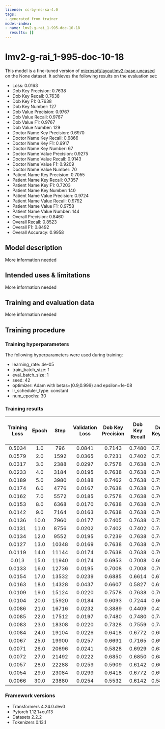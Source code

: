 ```yaml
---
license: cc-by-nc-sa-4.0
tags:
- generated_from_trainer
model-index:
- name: lmv2-g-rai_1-995-doc-10-18
  results: []
---
```


<!-- This model card has been generated automatically according to the information the Trainer had access to. You
should probably proofread and complete it, then remove this comment. -->

# lmv2-g-rai_1-995-doc-10-18

This model is a fine-tuned version of [microsoft/layoutlmv2-base-uncased](https://huggingface.co/microsoft/layoutlmv2-base-uncased) on the None dataset.
It achieves the following results on the evaluation set:
- Loss: 0.0163
- Dob Key Precision: 0.7638
- Dob Key Recall: 0.7638
- Dob Key F1: 0.7638
- Dob Key Number: 127
- Dob Value Precision: 0.9767
- Dob Value Recall: 0.9767
- Dob Value F1: 0.9767
- Dob Value Number: 129
- Doctor Name Key Precision: 0.6970
- Doctor Name Key Recall: 0.6866
- Doctor Name Key F1: 0.6917
- Doctor Name Key Number: 67
- Doctor Name Value Precision: 0.9275
- Doctor Name Value Recall: 0.9143
- Doctor Name Value F1: 0.9209
- Doctor Name Value Number: 70
- Patient Name Key Precision: 0.7055
- Patient Name Key Recall: 0.7357
- Patient Name Key F1: 0.7203
- Patient Name Key Number: 140
- Patient Name Value Precision: 0.9724
- Patient Name Value Recall: 0.9792
- Patient Name Value F1: 0.9758
- Patient Name Value Number: 144
- Overall Precision: 0.8460
- Overall Recall: 0.8523
- Overall F1: 0.8492
- Overall Accuracy: 0.9958

## Model description

More information needed

## Intended uses & limitations

More information needed

## Training and evaluation data

More information needed

## Training procedure

### Training hyperparameters

The following hyperparameters were used during training:
- learning_rate: 4e-05
- train_batch_size: 1
- eval_batch_size: 1
- seed: 42
- optimizer: Adam with betas=(0.9,0.999) and epsilon=1e-08
- lr_scheduler_type: constant
- num_epochs: 30

### Training results

| Training Loss | Epoch | Step  | Validation Loss | Dob Key Precision | Dob Key Recall | Dob Key F1 | Dob Key Number | Dob Value Precision | Dob Value Recall | Dob Value F1 | Dob Value Number | Doctor Name Key Precision | Doctor Name Key Recall | Doctor Name Key F1 | Doctor Name Key Number | Doctor Name Value Precision | Doctor Name Value Recall | Doctor Name Value F1 | Doctor Name Value Number | Patient Name Key Precision | Patient Name Key Recall | Patient Name Key F1 | Patient Name Key Number | Patient Name Value Precision | Patient Name Value Recall | Patient Name Value F1 | Patient Name Value Number | Overall Precision | Overall Recall | Overall F1 | Overall Accuracy |
|:-------------:|:-----:|:-----:|:---------------:|:-----------------:|:--------------:|:----------:|:--------------:|:-------------------:|:----------------:|:------------:|:----------------:|:-------------------------:|:----------------------:|:------------------:|:----------------------:|:---------------------------:|:------------------------:|:--------------------:|:------------------------:|:--------------------------:|:-----------------------:|:-------------------:|:-----------------------:|:----------------------------:|:-------------------------:|:---------------------:|:-------------------------:|:-----------------:|:--------------:|:----------:|:----------------:|
| 0.5034        | 1.0   | 796   | 0.0841          | 0.7143            | 0.7480         | 0.7308     | 127            | 0.7881              | 0.9225           | 0.85         | 129              | 0.0                       | 0.0                    | 0.0                | 67                     | 0.0                         | 0.0                      | 0.0                  | 70                       | 0.5988                     | 0.7143                  | 0.6515              | 140                     | 0.4908                       | 0.9236                    | 0.6410                | 144                       | 0.5944            | 0.6603         | 0.6256     | 0.9887           |
| 0.0579        | 2.0   | 1592  | 0.0365          | 0.7231            | 0.7402         | 0.7315     | 127            | 0.9766              | 0.9690           | 0.9728       | 129              | 0.6462                    | 0.6269                 | 0.6364             | 67                     | 0.9296                      | 0.9429                   | 0.9362               | 70                       | 0.7103                     | 0.7357                  | 0.7228              | 140                     | 0.9392                       | 0.9653                    | 0.9521                | 144                       | 0.8282            | 0.8405         | 0.8343     | 0.9954           |
| 0.0317        | 3.0   | 2388  | 0.0297          | 0.7578            | 0.7638         | 0.7608     | 127            | 0.9767              | 0.9767           | 0.9767       | 129              | 0.7077                    | 0.6866                 | 0.6970             | 67                     | 0.8676                      | 0.8429                   | 0.8551               | 70                       | 0.6474                     | 0.7214                  | 0.6824              | 140                     | 0.8993                       | 0.9306                    | 0.9147                | 144                       | 0.8101            | 0.8316         | 0.8207     | 0.9943           |
| 0.0233        | 4.0   | 3184  | 0.0195          | 0.7638            | 0.7638         | 0.7638     | 127            | 0.9403              | 0.9767           | 0.9582       | 129              | 0.7015                    | 0.7015                 | 0.7015             | 67                     | 0.9718                      | 0.9857                   | 0.9787               | 70                       | 0.6164                     | 0.7                     | 0.6555              | 140                     | 0.9724                       | 0.9792                    | 0.9758                | 144                       | 0.8222            | 0.8538         | 0.8377     | 0.9958           |
| 0.0189        | 5.0   | 3980  | 0.0188          | 0.7462            | 0.7638         | 0.7549     | 127            | 0.9545              | 0.9767           | 0.9655       | 129              | 0.5606                    | 0.5522                 | 0.5564             | 67                     | 0.9565                      | 0.9429                   | 0.9496               | 70                       | 0.6228                     | 0.7429                  | 0.6775              | 140                     | 0.9724                       | 0.9792                    | 0.9758                | 144                       | 0.8054            | 0.8434         | 0.8240     | 0.9955           |
| 0.0174        | 6.0   | 4776  | 0.0167          | 0.7638            | 0.7638         | 0.7638     | 127            | 0.9767              | 0.9767           | 0.9767       | 129              | 0.5970                    | 0.5970                 | 0.5970             | 67                     | 0.9714                      | 0.9714                   | 0.9714               | 70                       | 0.6478                     | 0.7357                  | 0.6890              | 140                     | 0.9724                       | 0.9792                    | 0.9758                | 144                       | 0.8250            | 0.8493         | 0.8370     | 0.9956           |
| 0.0162        | 7.0   | 5572  | 0.0185          | 0.7578            | 0.7638         | 0.7608     | 127            | 0.9767              | 0.9767           | 0.9767       | 129              | 0.4272                    | 0.6567                 | 0.5176             | 67                     | 0.9677                      | 0.8571                   | 0.9091               | 70                       | 0.7007                     | 0.7357                  | 0.7178              | 140                     | 0.9724                       | 0.9792                    | 0.9758                | 144                       | 0.7997            | 0.8434         | 0.8210     | 0.9954           |
| 0.0153        | 8.0   | 6368  | 0.0170          | 0.7638            | 0.7638         | 0.7638     | 127            | 0.9767              | 0.9767           | 0.9767       | 129              | 0.5758                    | 0.5672                 | 0.5714             | 67                     | 0.9571                      | 0.9571                   | 0.9571               | 70                       | 0.7305                     | 0.7357                  | 0.7331              | 140                     | 0.9724                       | 0.9792                    | 0.9758                | 144                       | 0.8437            | 0.8449         | 0.8443     | 0.9957           |
| 0.0142        | 9.0   | 7164  | 0.0163          | 0.7638            | 0.7638         | 0.7638     | 127            | 0.9767              | 0.9767           | 0.9767       | 129              | 0.6970                    | 0.6866                 | 0.6917             | 67                     | 0.9275                      | 0.9143                   | 0.9209               | 70                       | 0.7055                     | 0.7357                  | 0.7203              | 140                     | 0.9724                       | 0.9792                    | 0.9758                | 144                       | 0.8460            | 0.8523         | 0.8492     | 0.9958           |
| 0.0136        | 10.0  | 7960  | 0.0177          | 0.7405            | 0.7638         | 0.7519     | 127            | 0.9767              | 0.9767           | 0.9767       | 129              | 0.6094                    | 0.5821                 | 0.5954             | 67                     | 0.8358                      | 0.8                      | 0.8175               | 70                       | 0.6541                     | 0.7429                  | 0.6957              | 140                     | 0.9589                       | 0.9722                    | 0.9655                | 144                       | 0.8075            | 0.8301         | 0.8186     | 0.9953           |
| 0.0131        | 11.0  | 8756  | 0.0202          | 0.7402            | 0.7402         | 0.7402     | 127            | 0.9767              | 0.9767           | 0.9767       | 129              | 0.5968                    | 0.5522                 | 0.5736             | 67                     | 0.9403                      | 0.9                      | 0.9197               | 70                       | 0.7305                     | 0.7357                  | 0.7331              | 140                     | 0.9655                       | 0.9722                    | 0.9689                | 144                       | 0.8390            | 0.8316         | 0.8353     | 0.9954           |
| 0.0134        | 12.0  | 9552  | 0.0195          | 0.7239            | 0.7638         | 0.7433     | 127            | 0.9237              | 0.8450           | 0.8826       | 129              | 0.5846                    | 0.5672                 | 0.5758             | 67                     | 0.9041                      | 0.9429                   | 0.9231               | 70                       | 0.7305                     | 0.7357                  | 0.7331              | 140                     | 0.9722                       | 0.9722                    | 0.9722                | 144                       | 0.8193            | 0.8168         | 0.8180     | 0.9949           |
| 0.0127        | 13.0  | 10348 | 0.0169          | 0.7638            | 0.7638         | 0.7638     | 127            | 0.9767              | 0.9767           | 0.9767       | 129              | 0.7077                    | 0.6866                 | 0.6970             | 67                     | 0.9403                      | 0.9                      | 0.9197               | 70                       | 0.6211                     | 0.7143                  | 0.6645              | 140                     | 0.9724                       | 0.9792                    | 0.9758                | 144                       | 0.8256            | 0.8464         | 0.8359     | 0.9957           |
| 0.0119        | 14.0  | 11144 | 0.0174          | 0.7638            | 0.7638         | 0.7638     | 127            | 0.9767              | 0.9767           | 0.9767       | 129              | 0.5821                    | 0.5821                 | 0.5821             | 67                     | 0.9437                      | 0.9571                   | 0.9504               | 70                       | 0.6897                     | 0.7143                  | 0.7018              | 140                     | 0.9338                       | 0.9792                    | 0.9559                | 144                       | 0.8261            | 0.8419         | 0.8339     | 0.9955           |
| 0.013         | 15.0  | 11940 | 0.0174          | 0.6953            | 0.7008         | 0.6980     | 127            | 0.9767              | 0.9767           | 0.9767       | 129              | 0.6164                    | 0.6716                 | 0.6429             | 67                     | 0.9706                      | 0.9429                   | 0.9565               | 70                       | 0.6667                     | 0.7143                  | 0.6897              | 140                     | 0.9583                       | 0.9583                    | 0.9583                | 144                       | 0.8150            | 0.8331         | 0.8240     | 0.9950           |
| 0.0133        | 16.0  | 12736 | 0.0195          | 0.7008            | 0.7008         | 0.7008     | 127            | 0.9767              | 0.9767           | 0.9767       | 129              | 0.5823                    | 0.6866                 | 0.6301             | 67                     | 0.9054                      | 0.9571                   | 0.9306               | 70                       | 0.6174                     | 0.6571                  | 0.6367              | 140                     | 0.9161                       | 0.9097                    | 0.9129                | 144                       | 0.7860            | 0.8139         | 0.7997     | 0.9946           |
| 0.0154        | 17.0  | 13532 | 0.0239          | 0.6885            | 0.6614         | 0.6747     | 127            | 0.8623              | 0.9225           | 0.8914       | 129              | 0.5057                    | 0.6567                 | 0.5714             | 67                     | 0.9403                      | 0.9                      | 0.9197               | 70                       | 0.3727                     | 0.5857                  | 0.4556              | 140                     | 0.9655                       | 0.9722                    | 0.9689                | 144                       | 0.6829            | 0.7858         | 0.7308     | 0.9935           |
| 0.0163        | 18.0  | 14328 | 0.0437          | 0.6607            | 0.5827         | 0.6192     | 127            | 0.5736              | 0.8760           | 0.6933       | 129              | 0.4177                    | 0.4925                 | 0.4521             | 67                     | 0.8243                      | 0.8714                   | 0.8472               | 70                       | 0.4845                     | 0.5571                  | 0.5183              | 140                     | 0.5990                       | 0.7986                    | 0.6845                | 144                       | 0.5816            | 0.7001         | 0.6354     | 0.9887           |
| 0.0109        | 19.0  | 15124 | 0.0220          | 0.7578            | 0.7638         | 0.7608     | 127            | 0.9767              | 0.9767           | 0.9767       | 129              | 0.7097                    | 0.6567                 | 0.6822             | 67                     | 0.9403                      | 0.9                      | 0.9197               | 70                       | 0.6776                     | 0.7357                  | 0.7055              | 140                     | 0.9724                       | 0.9792                    | 0.9758                | 144                       | 0.8404            | 0.8479         | 0.8441     | 0.9955           |
| 0.0104        | 20.0  | 15920 | 0.0184          | 0.6093            | 0.7244         | 0.6619     | 127            | 0.976               | 0.9457           | 0.9606       | 129              | 0.6133                    | 0.6866                 | 0.6479             | 67                     | 0.9437                      | 0.9571                   | 0.9504               | 70                       | 0.6013                     | 0.6571                  | 0.6280              | 140                     | 0.9724                       | 0.9792                    | 0.9758                | 144                       | 0.7778            | 0.8272         | 0.8017     | 0.9950           |
| 0.0086        | 21.0  | 16716 | 0.0232          | 0.3889            | 0.4409         | 0.4133     | 127            | 0.9767              | 0.9767           | 0.9767       | 129              | 0.5270                    | 0.5821                 | 0.5532             | 67                     | 0.9444                      | 0.9714                   | 0.9577               | 70                       | 0.5245                     | 0.5357                  | 0.5300              | 140                     | 0.9724                       | 0.9792                    | 0.9758                | 144                       | 0.7143            | 0.7459         | 0.7298     | 0.9930           |
| 0.0085        | 22.0  | 17512 | 0.0197          | 0.7480            | 0.7480         | 0.7480     | 127            | 0.9767              | 0.9767           | 0.9767       | 129              | 0.6471                    | 0.6567                 | 0.6519             | 67                     | 0.9189                      | 0.9714                   | 0.9444               | 70                       | 0.6149                     | 0.65                    | 0.6319              | 140                     | 0.9658                       | 0.9792                    | 0.9724                | 144                       | 0.8165            | 0.8346         | 0.8254     | 0.9951           |
| 0.0083        | 23.0  | 18308 | 0.0220          | 0.7328            | 0.7559         | 0.7442     | 127            | 0.9692              | 0.9767           | 0.9730       | 129              | 0.6081                    | 0.6716                 | 0.6383             | 67                     | 0.9571                      | 0.9571                   | 0.9571               | 70                       | 0.6479                     | 0.6571                  | 0.6525              | 140                     | 0.9592                       | 0.9792                    | 0.9691                | 144                       | 0.8170            | 0.8375         | 0.8271     | 0.9952           |
| 0.0084        | 24.0  | 19104 | 0.0226          | 0.6418            | 0.6772         | 0.6590     | 127            | 0.9767              | 0.9767           | 0.9767       | 129              | 0.5                       | 0.7164                 | 0.5890             | 67                     | 0.8919                      | 0.9429                   | 0.9167               | 70                       | 0.5034                     | 0.5286                  | 0.5157              | 140                     | 0.9724                       | 0.9792                    | 0.9758                | 144                       | 0.7462            | 0.7991         | 0.7718     | 0.9942           |
| 0.0067        | 25.0  | 19900 | 0.0257          | 0.6691            | 0.7165         | 0.6920     | 127            | 0.9692              | 0.9767           | 0.9730       | 129              | 0.6267                    | 0.7015                 | 0.6620             | 67                     | 0.9143                      | 0.9143                   | 0.9143               | 70                       | 0.6828                     | 0.7071                  | 0.6947              | 140                     | 0.94                         | 0.9792                    | 0.9592                | 144                       | 0.8045            | 0.8390         | 0.8214     | 0.9949           |
| 0.0071        | 26.0  | 20696 | 0.0241          | 0.5828            | 0.6929         | 0.6331     | 127            | 0.9692              | 0.9767           | 0.9730       | 129              | 0.6029                    | 0.6119                 | 0.6074             | 67                     | 0.8889                      | 0.9143                   | 0.9014               | 70                       | 0.5563                     | 0.5643                  | 0.5603              | 140                     | 0.9658                       | 0.9792                    | 0.9724                | 144                       | 0.7602            | 0.7962         | 0.7778     | 0.9943           |
| 0.0072        | 27.0  | 21492 | 0.0222          | 0.6850            | 0.6850         | 0.6850     | 127            | 0.9767              | 0.9767           | 0.9767       | 129              | 0.5714                    | 0.6567                 | 0.6111             | 67                     | 0.9178                      | 0.9571                   | 0.9371               | 70                       | 0.6370                     | 0.6643                  | 0.6503              | 140                     | 0.9592                       | 0.9792                    | 0.9691                | 144                       | 0.7983            | 0.8242         | 0.8110     | 0.9948           |
| 0.0057        | 28.0  | 22288 | 0.0259          | 0.5909            | 0.6142         | 0.6023     | 127            | 0.9767              | 0.9767           | 0.9767       | 129              | 0.6714                    | 0.7015                 | 0.6861             | 67                     | 0.9275                      | 0.9143                   | 0.9209               | 70                       | 0.5734                     | 0.5857                  | 0.5795              | 140                     | 0.9724                       | 0.9792                    | 0.9758                | 144                       | 0.7820            | 0.7947         | 0.7883     | 0.9943           |
| 0.0054        | 29.0  | 23084 | 0.0299          | 0.6418            | 0.6772         | 0.6590     | 127            | 0.9618              | 0.9767           | 0.9692       | 129              | 0.6216                    | 0.6866                 | 0.6525             | 67                     | 0.8873                      | 0.9                      | 0.8936               | 70                       | 0.5306                     | 0.5571                  | 0.5436              | 140                     | 0.9655                       | 0.9722                    | 0.9689                | 144                       | 0.7678            | 0.7962         | 0.7817     | 0.9937           |
| 0.0066        | 30.0  | 23880 | 0.0254          | 0.5532            | 0.6142         | 0.5821     | 127            | 0.9259              | 0.9690           | 0.9470       | 129              | 0.5938                    | 0.5672                 | 0.5802             | 67                     | 0.9130                      | 0.9                      | 0.9065               | 70                       | 0.6738                     | 0.6786                  | 0.6762              | 140                     | 0.9592                       | 0.9792                    | 0.9691                | 144                       | 0.7747            | 0.7976         | 0.7860     | 0.9943           |


### Framework versions

- Transformers 4.24.0.dev0
- Pytorch 1.12.1+cu113
- Datasets 2.2.2
- Tokenizers 0.13.1
